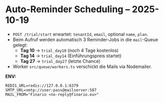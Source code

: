 # Auto-Reminder Scheduling – 2025-10-19

- `POST /trial/start` erwartet: `tenantId`, `email`, optional `name`, `plan`.
- Beim Aufruf werden automatisch 3 Reminder-Jobs in die `mail`-Queue gelegt:
  - **Tag 10** → `trial_day10` (noch 4 Tage kostenlos)
  - **Tag 14** → `trial_day14` (Einführungspreis startet)
  - **Tag 27** → `trial_day27` (letzte Chance)
- Worker `src/queue/workers.ts` verschickt die Mails via Nodemailer.

**ENV:**
```
REDIS_URL=redis://127.0.0.1:6379
SMTP_URL=smtp://user:pass@mailserver:587
MAIL_FROM="Finario <no-reply@finario.eu>"
```

